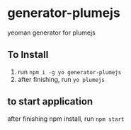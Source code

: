 # generator-plumejs
yeoman generator for plumejs

## To Install

1. run `npm i -g yo generator-plumejs`
2. after finishing, run `yo plumejs`

## to start application
after finishing npm install, run `npm start`
